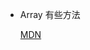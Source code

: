- Array 有些方法

  [MDN](https://developer.mozilla.org/zh-CN/docs/Web/JavaScript/Reference/Global_Objects/Array)

